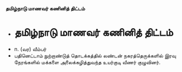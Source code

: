 **தமிழ்நாடு மாணவர் கணினித் திட்டம்**
- # தமிழ்நாடு மாணவர் கணினித் திட்டம்
- n. (வர) வீம்பர்
- பதினெட்டாம் நுற்றாண்டுத் தொடக்கத்தில் லண்டன் நகரத்தெருக்களில் இரவு நேரங்களில் மக்களை அலைக்கழித்துவந்த உயர்குடி வீணர் குழுவினர்.

